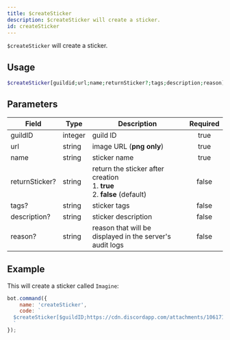 ```yaml
---
title: $createSticker
description: $createSticker will create a sticker.
id: createSticker
---
```


`$createSticker` will create a sticker.

## Usage

```php
$createSticker[guildid;url;name;returnSticker?;tags;description;reason]
```

## Parameters

| Field          | Type    | Description                                                                        | Required |
|----------------|---------|------------------------------------------------------------------------------------|:--------:|
| guildID        | integer | guild ID                                                                           |   true   |
| url            | string  | image URL (**png only**)                                                           |   true   |
| name           | string  | sticker name                                                                       |   true   |
| returnSticker? | string  | return the sticker after creation <br /> 1. **true** <br /> 2. **false** (default) |  false   |
| tags?          | string  | sticker tags                                                                       |  false   |
| description?   | string  | sticker description                                                                |  false   |
| reason?        | string  | reason that will be displayed in the server's audit logs                           |  false   |

## Example

This will create a sticker called `Imagine`:

```javascript
bot.command({
    name: 'createSticker',
    code: `
  $createSticker[$guildID;https://cdn.discordapp.com/attachments/1061712111052521493/1066397675278323734/692445926480150611.png;Imagine;true;money;Random sticker;Testing.]
  `
});
```
